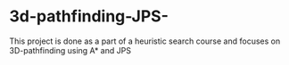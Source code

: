 # 3d-pathfinding-JPS-
This project is done as a part of a heuristic search course and focuses on 3D-pathfinding using A* and JPS
